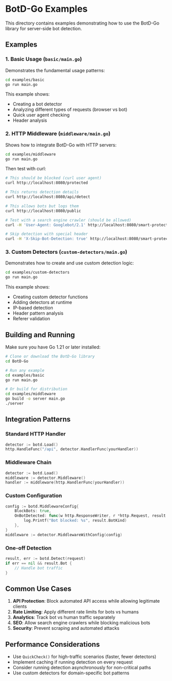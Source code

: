 # BotD-Go Examples

This directory contains examples demonstrating how to use the BotD-Go library for server-side bot detection.

## Examples

### 1. Basic Usage (`basic/main.go`)

Demonstrates the fundamental usage patterns:

```bash
cd examples/basic
go run main.go
```

This example shows:
- Creating a bot detector
- Analyzing different types of requests (browser vs bot)
- Quick user agent checking
- Header analysis

### 2. HTTP Middleware (`middleware/main.go`)

Shows how to integrate BotD-Go with HTTP servers:

```bash
cd examples/middleware
go run main.go
```

Then test with curl:
```bash
# This should be blocked (curl user agent)
curl http://localhost:8080/protected

# This returns detection details
curl http://localhost:8080/api/detect

# This allows bots but logs them
curl http://localhost:8080/public

# Test with a search engine crawler (should be allowed)
curl -H 'User-Agent: Googlebot/2.1' http://localhost:8080/smart-protection

# Skip detection with special header
curl -H 'X-Skip-Bot-Detection: true' http://localhost:8080/smart-protection
```

### 3. Custom Detectors (`custom-detectors/main.go`)

Demonstrates how to create and use custom detection logic:

```bash
cd examples/custom-detectors
go run main.go
```

This example shows:
- Creating custom detector functions
- Adding detectors at runtime
- IP-based detection
- Header pattern analysis
- Referer validation

## Building and Running

Make sure you have Go 1.21 or later installed:

```bash
# Clone or download the BotD-Go library
cd BotD-Go

# Run any example
cd examples/basic
go run main.go

# Or build for distribution
cd examples/middleware
go build -o server main.go
./server
```

## Integration Patterns

### Standard HTTP Handler

```go
detector := botd.Load()
http.HandleFunc("/api", detector.HandlerFunc(yourHandler))
```

### Middleware Chain

```go
detector := botd.Load()
middleware := detector.Middleware()
handler := middleware(http.HandlerFunc(yourHandler))
```

### Custom Configuration

```go
config := botd.MiddlewareConfig{
    BlockBots: true,
    OnBotDetected: func(w http.ResponseWriter, r *http.Request, result *botd.BotDetectionResult) {
        log.Printf("Bot blocked: %s", result.BotKind)
    },
}
middleware := detector.MiddlewareWithConfig(config)
```

### One-off Detection

```go
result, err := botd.Detect(request)
if err == nil && result.Bot {
    // Handle bot traffic
}
```

## Common Use Cases

1. **API Protection**: Block automated API access while allowing legitimate clients
2. **Rate Limiting**: Apply different rate limits for bots vs humans
3. **Analytics**: Track bot vs human traffic separately
4. **SEO**: Allow search engine crawlers while blocking malicious bots
5. **Security**: Prevent scraping and automated attacks

## Performance Considerations

- Use `QuickCheck()` for high-traffic scenarios (faster, fewer detectors)
- Implement caching if running detection on every request
- Consider running detection asynchronously for non-critical paths
- Use custom detectors for domain-specific bot patterns 